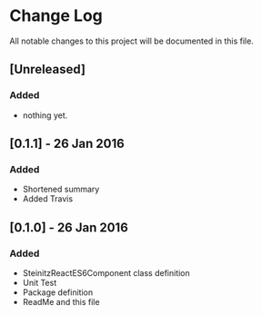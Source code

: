 # Change Log
All notable changes to this project will be documented in this file.

## [Unreleased]
### Added
- nothing yet.

## [0.1.1] - 26 Jan 2016
### Added
- Shortened summary
- Added Travis

## [0.1.0] - 26 Jan 2016
### Added
- SteinitzReactES6Component class definition
- Unit Test
- Package definition
- ReadMe and this file
